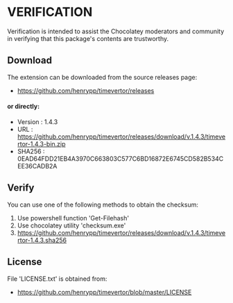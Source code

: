 # VERIFICATION
Verification is intended to assist the Chocolatey moderators and community in verifying that this package's contents are trustworthy.

## Download
The extension can be downloaded from the source releases page:
- https://github.com/henrypp/timevertor/releases

#### or directly:
- Version : 1.4.3
- URL     : https://github.com/henrypp/timevertor/releases/download/v.1.4.3/timevertor-1.4.3-bin.zip
- SHA256  : 0EAD64FDD21EB4A3970C663803C577C6BD16872E6745CD582B534CEE36CADB2A

## Verify
You can use one of the following methods to obtain the checksum:
1. Use powershell function 'Get-Filehash'
2. Use chocolatey utility 'checksum.exe'
3. https://github.com/henrypp/timevertor/releases/download/v.1.4.3/timevertor-1.4.3.sha256


## License
File 'LICENSE.txt' is obtained from:
- https://github.com/henrypp/timevertor/blob/master/LICENSE
